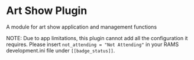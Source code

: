 # Art Show Plugin
A module for art show application and management functions

NOTE: Due to app limitations, this plugin cannot add all the configuration it requires.
Please insert `not_attending = "Not Attending"` in your RAMS development.ini file
under `[[badge_status]]`.